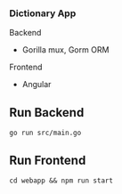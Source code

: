 ### Dictionary App

Backend
- Gorilla mux, Gorm ORM

Frontend
- Angular


## Run Backend
```
go run src/main.go
```
## Run Frontend
```
cd webapp && npm run start
```